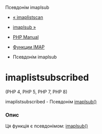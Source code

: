 Псевдонім imaplsub

-   [« imaplistscan](function.imap-listscan.html)
    
-   [imaplsub »](function.imap-lsub.html)
    
-   [PHP Manual](index.html)
    
-   [Функции IMAP](ref.imap.html)
    
-   Псевдонім imaplsub
    

# imaplistsubscribed

(PHP 4, PHP 5, PHP 7, PHP 8)

imaplistsubscribed - Псевдонім [imaplsub()](function.imap-lsub.html)

### Опис

Ця функція є псевдонімом: [imaplsub()](function.imap-lsub.html)